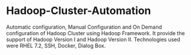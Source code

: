# Hadoop-Cluster-Automation

Automatic configuration, Manual Configuration and On Demand configuration of Hadoop Cluster using Hadoop Framework. It provide the support of Hadoop Version I and Hadoop Version II. Technologies used were RHEL 7.2, SSH, Docker, Dialog Box.
